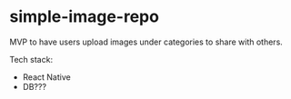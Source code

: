# simple-image-repo
MVP to have users upload images under categories to share with others.

Tech stack:
- React Native
- DB???
